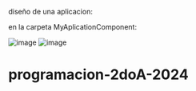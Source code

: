 diseño de una aplicacion:

en la carpeta MyAplicationComponent:

![image](https://github.com/rodriQuelali/programacion-2doA-2024/assets/94028016/d1000155-0ed0-4186-93e9-49be53a5d4e4) ![image](https://github.com/rodriQuelali/programacion-2doA-2024/assets/94028016/002f4b69-2109-4eee-bd73-17a70e6e661b)




# programacion-2doA-2024
